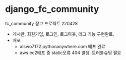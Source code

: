 # django_fc_community
fc_community 장고 프로젝트 220428

- 게시판, 회원가입, 로그인, 로그아웃, 테그 기능 구현완료.
- 배포
  - alswo7172.pythonanywhere.com 배포 완료
  - aws ec2배포 중 static오류 404 발생. 트러블슈팅 필요
